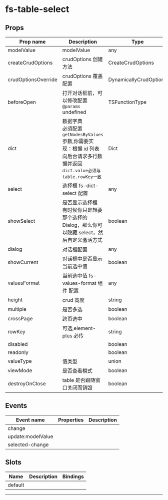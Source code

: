 # fs-table-select

## Props

| Prop name           | Description                                                                                                                         | Type                   | Values | Default   |
| ------------------- | ----------------------------------------------------------------------------------------------------------------------------------- | ---------------------- | ------ | --------- |
| modelValue          | modelValue                                                                                                                          | any                    | -      |           |
| createCrudOptions   | crudOptions 创建方法                                                                                                                | CreateCrudOptions      | -      |           |
| crudOptionsOverride | crudOptions 覆盖配置                                                                                                                | DynamicallyCrudOptions | -      | undefined |
| beforeOpen          | 打开对话框前，可以修改配置<br/>`@params` undefined                                                                                  | TSFunctionType         | -      |           |
| dict                | 数据字典<br/>必須配置`getNodesByValues`参数,你需要实现：根据 id 列表向后台请求多行数据并返回<br/>`dict.value必须与table.rowKey一致` | Dict                   | -      |           |
| select              | 选择框 fs-dict-select 配置                                                                                                          | any                    | -      | undefined |
| showSelect          | 是否显示选择框<br/>有时候你只是想要那个选择的 Dialog，那么你可以隐藏 select，然后自定义激活方式                                     | boolean                | -      | true      |
| dialog              | 对话框配置                                                                                                                          | any                    | -      | undefined |
| showCurrent         | 对话框中是否显示当前选中值                                                                                                          | boolean                | -      | true      |
| valuesFormat        | 当前选中值 fs-values-format 组件 配置                                                                                               | any                    | -      | undefined |
| height              | crud 高度                                                                                                                           | string                 | -      | undefined |
| multiple            | 是否多选                                                                                                                            | boolean                | -      |           |
| crossPage           | 跨页选中                                                                                                                            | boolean                | -      | true      |
| rowKey              | 可选,element-plus 必传                                                                                                              | string                 | -      | undefined |
| disabled            |                                                                                                                                     | boolean                | -      | false     |
| readonly            |                                                                                                                                     | boolean                | -      | false     |
| valueType           | 值类型                                                                                                                              | union                  | -      | "value"   |
| viewMode            | 是否查看模式                                                                                                                        | boolean                | -      | false     |
| destroyOnClose      | table 是否跟随窗口关闭而销毁                                                                                                        | boolean                | -      | true      |

## Events

| Event name        | Properties | Description |
| ----------------- | ---------- | ----------- |
| change            |            |
| update:modelValue |            |
| selected-change   |            |

## Slots

| Name    | Description | Bindings |
| ------- | ----------- | -------- |
| default |             |          |

---
